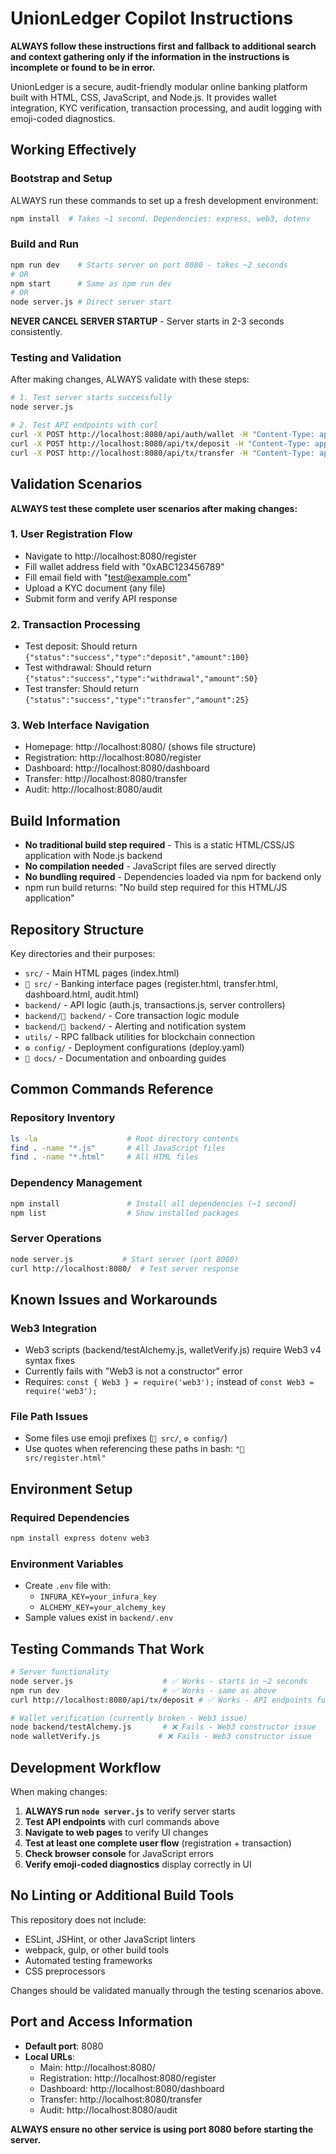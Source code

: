 # UnionLedger Copilot Instructions

**ALWAYS follow these instructions first and fallback to additional search and context gathering only if the information in the instructions is incomplete or found to be in error.**

UnionLedger is a secure, audit-friendly modular online banking platform built with HTML, CSS, JavaScript, and Node.js. It provides wallet integration, KYC verification, transaction processing, and audit logging with emoji-coded diagnostics.

## Working Effectively

### Bootstrap and Setup
ALWAYS run these commands to set up a fresh development environment:
```bash
npm install  # Takes ~1 second. Dependencies: express, web3, dotenv
```

### Build and Run 
```bash
npm run dev    # Starts server on port 8080 - takes ~2 seconds
# OR
npm start      # Same as npm run dev
# OR  
node server.js # Direct server start
```

**NEVER CANCEL SERVER STARTUP** - Server starts in 2-3 seconds consistently.

### Testing and Validation
After making changes, ALWAYS validate with these steps:
```bash
# 1. Test server starts successfully
node server.js

# 2. Test API endpoints with curl
curl -X POST http://localhost:8080/api/auth/wallet -H "Content-Type: application/json" -d '{"address": "0xABC123456789"}'
curl -X POST http://localhost:8080/api/tx/deposit -H "Content-Type: application/json" -d '{"wallet": "0xABC123", "amount": 100}'
curl -X POST http://localhost:8080/api/tx/transfer -H "Content-Type: application/json" -d '{"fromWallet": "0xABC123", "toWallet": "0xDEF456", "amount": 50}'
```

## Validation Scenarios

**ALWAYS test these complete user scenarios after making changes:**

### 1. User Registration Flow
- Navigate to http://localhost:8080/register
- Fill wallet address field with "0xABC123456789"
- Fill email field with "test@example.com" 
- Upload a KYC document (any file)
- Submit form and verify API response

### 2. Transaction Processing
- Test deposit: Should return `{"status":"success","type":"deposit","amount":100}`
- Test withdrawal: Should return `{"status":"success","type":"withdrawal","amount":50}` 
- Test transfer: Should return `{"status":"success","type":"transfer","amount":25}`

### 3. Web Interface Navigation
- Homepage: http://localhost:8080/ (shows file structure)
- Registration: http://localhost:8080/register
- Dashboard: http://localhost:8080/dashboard  
- Transfer: http://localhost:8080/transfer
- Audit: http://localhost:8080/audit

## Build Information

- **No traditional build step required** - This is a static HTML/CSS/JS application with Node.js backend
- **No compilation needed** - JavaScript files are served directly
- **No bundling required** - Dependencies loaded via npm for backend only
- npm run build returns: "No build step required for this HTML/JS application"

## Repository Structure

Key directories and their purposes:
- `src/` - Main HTML pages (index.html)
- `🧾 src/` - Banking interface pages (register.html, transfer.html, dashboard.html, audit.html)
- `backend/` - API logic (auth.js, transactions.js, server controllers)
- `backend/🔧 backend/` - Core transaction logic module
- `backend/🚨 backend/` - Alerting and notification system
- `utils/` - RPC fallback utilities for blockchain connection
- `⚙️ config/` - Deployment configurations (deploy.yaml)
- `📘 docs/` - Documentation and onboarding guides

## Common Commands Reference

### Repository Inventory
```bash
ls -la                    # Root directory contents
find . -name "*.js"       # All JavaScript files
find . -name "*.html"     # All HTML files 
```

### Dependency Management  
```bash
npm install               # Install all dependencies (~1 second)
npm list                  # Show installed packages
```

### Server Operations
```bash
node server.js           # Start server (port 8080)
curl http://localhost:8080/  # Test server response
```

## Known Issues and Workarounds

### Web3 Integration
- Web3 scripts (backend/testAlchemy.js, walletVerify.js) require Web3 v4 syntax fixes
- Currently fails with "Web3 is not a constructor" error
- Requires: `const { Web3 } = require('web3');` instead of `const Web3 = require('web3');`

### File Path Issues
- Some files use emoji prefixes (`🧾 src/`, `⚙️ config/`)
- Use quotes when referencing these paths in bash: `"🧾 src/register.html"`

## Environment Setup

### Required Dependencies
```bash
npm install express dotenv web3
```

### Environment Variables
- Create `.env` file with:
  - `INFURA_KEY=your_infura_key` 
  - `ALCHEMY_KEY=your_alchemy_key`
- Sample values exist in `backend/.env`

## Testing Commands That Work

```bash
# Server functionality
node server.js                    # ✅ Works - starts in ~2 seconds
npm run dev                       # ✅ Works - same as above
curl http://localhost:8080/api/tx/deposit # ✅ Works - API endpoints functional

# Wallet verification (currently broken - Web3 issue)
node backend/testAlchemy.js       # ❌ Fails - Web3 constructor issue
node walletVerify.js             # ❌ Fails - Web3 constructor issue
```

## Development Workflow

When making changes:
1. **ALWAYS run `node server.js`** to verify server starts
2. **Test API endpoints** with curl commands above
3. **Navigate to web pages** to verify UI changes
4. **Test at least one complete user flow** (registration + transaction)
5. **Check browser console** for JavaScript errors
6. **Verify emoji-coded diagnostics** display correctly in UI

## No Linting or Additional Build Tools

This repository does not include:
- ESLint, JSHint, or other JavaScript linters
- webpack, gulp, or other build tools  
- Automated testing frameworks
- CSS preprocessors

Changes should be validated manually through the testing scenarios above.

## Port and Access Information

- **Default port**: 8080
- **Local URLs**: 
  - Main: http://localhost:8080/
  - Registration: http://localhost:8080/register
  - Dashboard: http://localhost:8080/dashboard
  - Transfer: http://localhost:8080/transfer
  - Audit: http://localhost:8080/audit

**ALWAYS ensure no other service is using port 8080 before starting the server.**